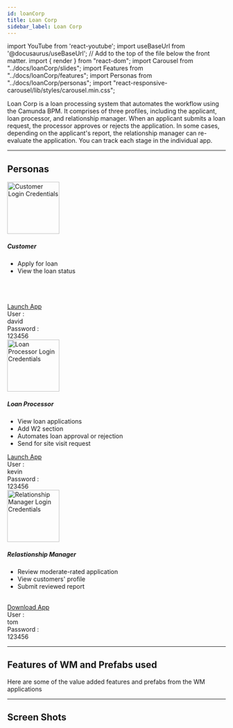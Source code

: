 ```yaml
---
id: loanCorp
title: Loan Corp
sidebar_label: Loan Corp
---
```


import YouTube from 'react-youtube';
import useBaseUrl from '@docusaurus/useBaseUrl'; // Add to the top of the file below the front matter.
import { render } from "react-dom";
import Carousel from "../docs/loanCorp/slides";
import Features from "../docs/loanCorp/features";
import Personas from "../docs/loanCorp/personas";
import "react-responsive-carousel/lib/styles/carousel.min.css";


<!-- ## Introduction -->

Loan Corp is a loan processing system that automates the workflow using the Camunda BPM. It comprises of three profiles, including the applicant, loan processor, and relationship manager. When an applicant submits a loan request, the processor approves or rejects the application. In some cases, depending on the applicant's report, the relationship manager can re-evaluate the application. You can track each stage in the individual app. 


---



## Personas

<!-- <Personas /> -->

<section>
  <div className="container">
    <div className="row">
      <div className="col card text--center margin--sm padding--none">
        <div className="card__body">
          <img alt="Customer Login Credentials" src={useBaseUrl('img/loanCorp/customer.png')} height="120px"/>
          <h5 className="margin-bottom--xs">Customer</h5>
          <p className="card-body-descp">
            <ul className="text--left margin-bottom--lg">
              <li>Apply for loan</li>
              <li>View the loan status</li>
              <br/>
              <br/>
              <br/>
            </ul>
          </p>
          <a href="http://pkcm4t2v2gzf.cloud.wavemakeronline.com/Herdius/#/myAccount" target="_blank" className="button button--primary button--outline margin-bottom--md">Launch App</a>
          <div className="row">
            <div className="col text--right padding-horiz--xs">
              User :
            </div>
            <div className="col text--left text--semibold padding-horiz--xs">
              david
            </div>
          </div>
          <div className="row">
            <div className="col text--right padding-horiz--xs">
              Password :
            </div>
            <div className="col text--left text--semibold padding-horiz--xs">
              123456
            </div>
          </div>
        </div>
      </div>
      <div className="col card text--center margin--sm padding--none">
        <div className="card__body">            
          <img alt="Loan Processor Login Credentials" src={useBaseUrl('img/loanCorp/loan_processor.png')} height="120px"/>
          <h5 className="margin-bottom--xs">Loan Processor</h5>
          <p className="card-body-descp">
            <ul className="text--left">
              <li>View loan applications</li>  
              <li>Add W2 section</li>
              <li>Automates loan approval or rejection</li>
              <li>Send for site visit request</li>
            </ul>
          </p>
          <a href="http://pk51rnzxw91h.cloud.wavemakeronline.com/LoanProcessor/#/Main" target="_blank" className="button button--primary button--outline margin-bottom--md">Launch App</a>
          <div className="row">
            <div className="col text--right padding-horiz--xs">
              User :
            </div>
            <div className="col text--left text--semibold padding-horiz--xs">
              kevin
            </div>
          </div>
          <div className="row">
            <div className="col text--right padding-horiz--xs">
              Password :
            </div>
            <div className="col text--left text--semibold padding-horiz--xs">
              123456
            </div>
          </div>
        </div>
      </div>
      <div className="col card text--center margin--sm padding--none">
        <div className="card__body">
          <img alt="Relationship Manager Login Credentials" src={useBaseUrl('img/loanCorp/relationship_manager.png')} height="120px"/>
          <h5 className="margin-bottom--xs">Relastionship Manager</h5>
          <p className="card-body-descp">
            <ul className="text--left margin-bottom--md">
              <li>Review moderate-rated application</li>  
              <li>View customers' profile</li>
              <li className="margin-bottom--xs">Submit reviewed report</li>
              <br/>
            </ul>
          </p>
          <a href={useBaseUrl('img/loanCorp/loanCorp_RM.apk')} target="_blank" download className="button button--primary button--outline margin-bottom--md">Download App</a>
          <div className="row">
            <div className="col text--right padding-horiz--xs">
              User :
            </div>
            <div className="col text--left text--semibold padding-horiz--xs">
              tom
            </div>
          </div>
          <div className="row">
            <div className="col text--right padding-horiz--xs">
              Password :
            </div>
            <div className="col text--left text--semibold padding-horiz--xs">
              123456
            </div>
          </div>
        </div>
      </div>
    </div>
  </div>
</section>


---


## Features of WM and Prefabs used

Here are some of the value added features and prefabs from the WM applications

<Features />


---


## Screen Shots

<Carousel />


<!-- 
## User Flow of App

![alt text](/img/loanCorp/workflow.svg 'User Flow of Loan Corp App') 

--- -->

<!-- 
## Videos

<YouTube videoId="Fhie1OW8SOY" /> -->


